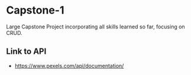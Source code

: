 # Capstone-1
Large Capstone Project incorporating all skills learned so far, focusing on CRUD.
## Link to API
- https://www.pexels.com/api/documentation/
